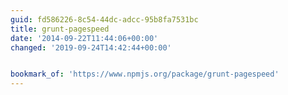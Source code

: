 ```yaml
---
guid: fd586226-8c54-44dc-adcc-95b8fa7531bc
title: grunt-pagespeed
date: '2014-09-22T11:44:06+00:00'
changed: '2019-09-24T14:42:44+00:00'


bookmark_of: 'https://www.npmjs.org/package/grunt-pagespeed'
---
```




